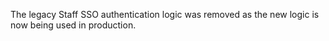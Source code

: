 The legacy Staff SSO authentication logic was removed as the new logic is now being used in production.
